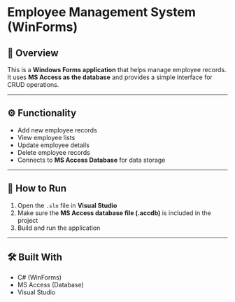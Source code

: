  # Employee Management System (WinForms)

## 📌 Overview
This is a **Windows Forms application** that helps manage employee records.  
It uses **MS Access as the database** and provides a simple interface for CRUD operations.  

--- 

## ⚙️ Functionality 
- Add new employee records  
- View employee lists  
- Update employee details  
- Delete employee records  
- Connects to **MS Access Database** for data storage  

---

## 🚀 How to Run
1. Open the `.sln` file in **Visual Studio**  
2. Make sure the **MS Access database file (.accdb)** is included in the project  
3. Build and run the application  

---

## 🛠️ Built With
- C# (WinForms)  
- MS Access (Database)  
- Visual Studio  

 
